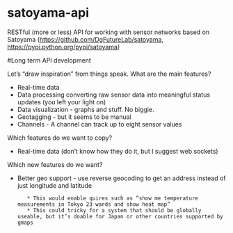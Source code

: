 satoyama-api
============

RESTful (more or less) API for working with sensor networks based on Satoyama (https://github.com/DgFutureLab/satoyama, https://pypi.python.org/pypi/satoyama)

#Long term API development

Let’s “draw inspiration” from things speak. What are the main features?


   * Real-time data
   * Data processing converting raw sensor data into meaningful status updates (you left your light on)
   * Data visualization - graphs and stuff. No biggie.
   * Geotagging - but it seems to be manual
   * Channels - A channel can track up to eight sensor values

Which features do we want to copy?

   * Real-time data (don’t know how they do it, but I suggest web sockets)

Which new features do we want?
- Better geo support - use reverse geocoding to get an address instead of just  longitude and latitude

         * This would enable quires such as “show me temperature measurements in Tokyo 23 wards and show heat map”
         * This could tricky for a system that should be globally useable, but it’s doable for Japan or other countries supported by gmaps



